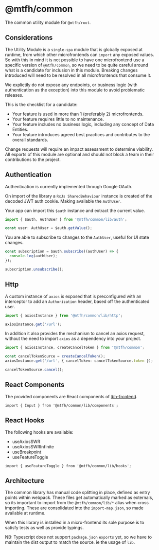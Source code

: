 # @mtfh/common

The common utility module for `@mtfh/root`.

## Considerations

The Utility Module is a `single-spa` module that is globally exposed at runtime, from which other microfrontends can `import` any exposed values.
So with this in mind it is not possible to have one microfrontend use a specific version of `@mtfh/common`, so we need to be quite careful around what is a candidate for inclusion in this module. Breaking changes introduced will need to be resolved in all microfrontends that consume it.

We explictily do not expose any endpoints, or business logic (with authentication as the exception) into this module to avoid problematic releases.

This is the checklist for a candidate:

- Your feature is used in more than 1 (preferably 2) microfrontends.
- Your feature requires little to no maintenance.
- Your feature includes no business logic, including any concept of Data Entities.
- Your feature introduces agreed best practices and contributes to the overall standards.

Change requests will require an impact assessment to determine viability.
All exports of this module are optional and should not block a team in their contributions to the project.

## Authentication

Authentication is currently implemented through Google OAuth.

On import of the library a `RxJs SharedBehaviour` instance is created of the decoded JWT auth cookie. Making available the `AuthUser`.

Your app can import this `$auth` instance and extract the current value.

```ts
import { $auth, AuthUser } from '@mtfh/common/lib/auth';

const user: AuthUser = $auth.getValue();
```

You are able to subscribe to changes to the `AuthUser`, useful for UI state changes.

```ts
const subscription = $auth.subscribe((authUser) => {
  console.log(authUser);
});

subscription.unsubscribe();
```

## Http

A custom instance of `axios` is exposed that is preconfigured with an interceptor to add an `Authorization` header, based off the authenticated user.

```ts
import { axiosInstance } from '@mtfh/common/lib/http';

axiosInstance.get('/url');
```

In addition it also provides the mechanism to cancel an axios request, without the need to import `axios` as a dependency into your project.

```ts
import { axiosInstance, createCancelToken } from '@mtfh/common';

const cancelTokenSource = createCancelToken();
axiosInstance.get('/url', { cancelToken: cancelTokenSource.token });

cancelTokenSource.cancel();
```

## React Components

The provided components are React components of [lbh-frontend](https://github.com/LBHackney-IT/lbh-frontend).

```tsx
import { Input } from '@mtfh/common/lib/components';
```

## React Hooks

The following hooks are available:

- useAxiosSWR
- useAxiosSWRInfinite
- useBreakpoint
- useFeatureToggle

```tsx
import { useFeatureToggle } from '@mtfh/common/lib/hooks';
```

## Architecture

The common library has manual code splitting in place, defined as entry points within webpack. These files get automatically marked as externals, so its important to import from the `@mtfh/common/lib/*` alias when cross importing. These are consolidated into the `import-map.json`, so made available at runtime.

When this library is installed in a micro-frontend its sole purpose is to satisfy tests as well as provide typings.

NB: Typescript does not support `package.json` `exports` yet, so we have to maintain the dist output to match the source. ie the usage of `lib`.
